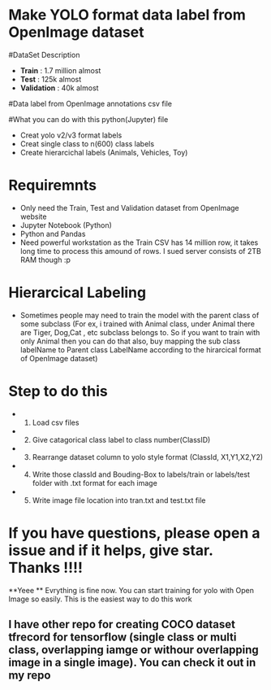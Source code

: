 # Make YOLO format data label from OpenImage dataset

#DataSet Description
- **Train** : 1.7 million almost
- **Test** : 125k almost
- **Validation** : 40k almost

#Data label from OpenImage annotations csv file 


#What you can do with this python(Jupyter) file
* Creat yolo v2/v3 format labels 
* Creat single class to n(600) class labels
* Create hierarcichal labels (Animals, Vehicles, Toy)

# Requiremnts
- Only need the Train, Test and Validation dataset from OpenImage website
- Jupyter Notebook (Python)
- Python and Pandas
- Need powerful workstation as the Train CSV has 14 million row, it takes long time to process this amound of rows. I sued server consists of 2TB RAM though :p

# Hierarcical Labeling
- Sometimes people may need to train the model with the parent class of some subclass (For ex, i trained with Animal class, under Animal there are Tiger, Dog,Cat , etc subclass belongs to. So if you want to train with only Animal then you can do that also, buy mapping the sub class labelName to Parent class LabelName according to the hirarcical format of OpenImage dataset)

# Step to do this
- 1) Load csv files
- 2) Give catagorical class label to class number(ClassID)
- 3) Rearrange dataset column to yolo style format (ClassId, X1,Y1,X2,Y2) 
- 4) Write those classId and Bouding-Box to labels/train or labels/test folder with .txt format for each image
- 5) Write image file location into tran.txt and test.txt file

# If you have questions, please open a issue and if it helps, give star. Thanks !!!!

**Yeee ** Evrything is fine now. You can start training for yolo with Open Image so easily. This is the easiest way to do this work

## I have other repo for creating COCO dataset tfrecord for tensorflow (single class or multi class, overlapping iamge or withour overlapping image in a single image). You can check it out in my repo
